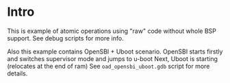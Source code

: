 # Intro
This is example of atomic operations using "raw" code without whole BSP support.
See debug scripts for more info.

Also this example contains OpenSBI + Uboot scenario.
OpenSBI starts firstly and switches supervisor mode and jumps to u-boot
Next, Uboot is starting (relocates at the end of ram)
See `oad_opensbi_uboot.gdb` script for more details.
